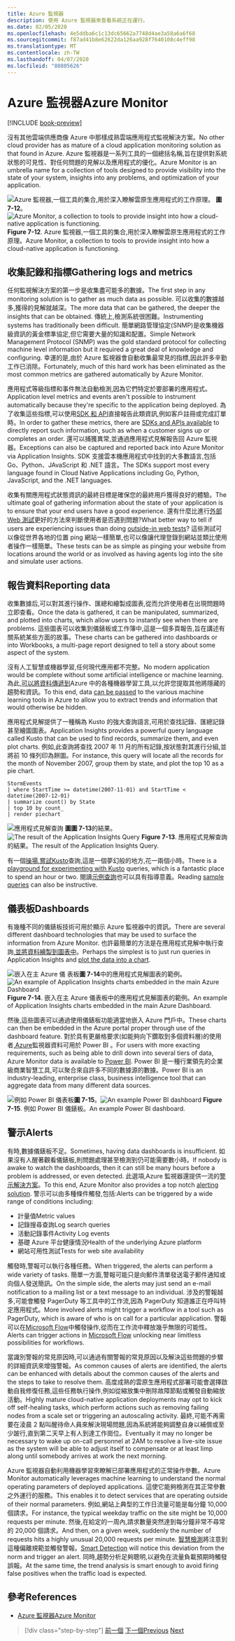 ```yaml
---
title: Azure 監視器
description: 使用 Azure 監視器來查看系統正在運行。
ms.date: 02/05/2020
ms.openlocfilehash: 4e5ddba6c1c13dc65662a7748d4ae3a58a6a6f68
ms.sourcegitcommit: f87ad41b8e62622da126aa928f7640108c4eff98
ms.translationtype: MT
ms.contentlocale: zh-TW
ms.lasthandoff: 04/07/2020
ms.locfileid: "80805626"
---
```

# <a name="azure-monitor"></a><span data-ttu-id="40998-103">Azure 監視器</span><span class="sxs-lookup"><span data-stu-id="40998-103">Azure Monitor</span></span>

[!INCLUDE [book-preview](../../../includes/book-preview.md)]

<span data-ttu-id="40998-104">沒有其他雲端供應商像 Azure 中那樣成熟雲端應用程式監視解決方案。</span><span class="sxs-lookup"><span data-stu-id="40998-104">No other cloud provider has as mature of a cloud application monitoring solution as that found in Azure.</span></span> <span data-ttu-id="40998-105">Azure 監視器是一系列工具的一個總括名稱,旨在提供對系統狀態的可見性、對任何問題的見解以及應用程式的優化。</span><span class="sxs-lookup"><span data-stu-id="40998-105">Azure Monitor is an umbrella name for a collection of tools designed to provide visibility into the state of your system, insights into any problems, and optimization of your application.</span></span>

<span data-ttu-id="40998-106">![Azure 監視器,一個工具的集合,用於深入瞭解雲原生應用程式的工作原理。](./media/azure-monitor.png)
**圖7-12**。</span><span class="sxs-lookup"><span data-stu-id="40998-106">![Azure Monitor, a collection to tools to provide insight into how a cloud-native application is functioning.](./media/azure-monitor.png)
**Figure 7-12**.</span></span> <span data-ttu-id="40998-107">Azure 監視器,一個工具的集合,用於深入瞭解雲原生應用程式的工作原理。</span><span class="sxs-lookup"><span data-stu-id="40998-107">Azure Monitor, a collection to tools to provide insight into how a cloud-native application is functioning.</span></span>

## <a name="gathering-logs-and-metrics"></a><span data-ttu-id="40998-108">收集記錄和指標</span><span class="sxs-lookup"><span data-stu-id="40998-108">Gathering logs and metrics</span></span>

<span data-ttu-id="40998-109">任何監視解決方案的第一步是收集盡可能多的數據。</span><span class="sxs-lookup"><span data-stu-id="40998-109">The first step in any monitoring solution is to gather as much data as possible.</span></span> <span data-ttu-id="40998-110">可以收集的數據越多,獲得的見解就越深。</span><span class="sxs-lookup"><span data-stu-id="40998-110">The more data that can be gathered, the deeper the insights that can be obtained.</span></span> <span data-ttu-id="40998-111">傳統上,檢測系統很困難。</span><span class="sxs-lookup"><span data-stu-id="40998-111">Instrumenting systems has traditionally been difficult.</span></span> <span data-ttu-id="40998-112">簡單網路管理協定(SNMP)是收集機器級資訊的黃金標準協定,但它需要大量的知識和配置。</span><span class="sxs-lookup"><span data-stu-id="40998-112">Simple Network Management Protocol (SNMP) was the gold standard protocol for collecting machine level information but it required a great deal of knowledge and configuring.</span></span> <span data-ttu-id="40998-113">幸運的是,由於 Azure 監視器會自動收集最常見的指標,因此許多辛勤工作已消除。</span><span class="sxs-lookup"><span data-stu-id="40998-113">Fortunately, much of this hard work has been eliminated as the most common metrics are gathered automatically by Azure Monitor.</span></span>

<span data-ttu-id="40998-114">應用程式等級指標和事件無法自動檢測,因為它們特定於要部署的應用程式。</span><span class="sxs-lookup"><span data-stu-id="40998-114">Application level metrics and events aren't possible to instrument automatically because they're specific to the application being deployed.</span></span> <span data-ttu-id="40998-115">為了收集這些指標,可以使用[SDK 和 API](https://docs.microsoft.com/azure/azure-monitor/app/api-custom-events-metrics)直接報告此類資訊,例如客戶註冊或完成訂單時。</span><span class="sxs-lookup"><span data-stu-id="40998-115">In order to gather these metrics, there are [SDKs and APIs available](https://docs.microsoft.com/azure/azure-monitor/app/api-custom-events-metrics) to directly report such information, such as when a customer signs up or completes an order.</span></span> <span data-ttu-id="40998-116">還可以捕獲異常,並通過應用程式見解報告回 Azure 監視器。</span><span class="sxs-lookup"><span data-stu-id="40998-116">Exceptions can also be captured and reported back into Azure Monitor via Application Insights.</span></span> <span data-ttu-id="40998-117">SDK 支援雲本機應用程式中找到的大多數語言,包括 Go、Python、JAvaScript 和 .NET 語言。</span><span class="sxs-lookup"><span data-stu-id="40998-117">The SDKs support most every language found in Cloud Native Applications including Go, Python, JavaScript, and the .NET languages.</span></span>

<span data-ttu-id="40998-118">收集有關應用程式狀態資訊的最終目標是確保您的最終用戶獲得良好的體驗。</span><span class="sxs-lookup"><span data-stu-id="40998-118">The ultimate goal of gathering information about the state of your application is to ensure that your end users have a good experience.</span></span> <span data-ttu-id="40998-119">還有什麼比進行[外部 Web 測試](https://docs.microsoft.com/azure/azure-monitor/app/monitor-web-app-availability)更好的方法來判斷使用者是否遇到問題?</span><span class="sxs-lookup"><span data-stu-id="40998-119">What better way to tell if users are experiencing issues than doing [outside-in web tests](https://docs.microsoft.com/azure/azure-monitor/app/monitor-web-app-availability)?</span></span> <span data-ttu-id="40998-120">這些測試可以像從世界各地的位置 ping 網站一樣簡單,也可以像讓代理登錄到網站並類比使用者操作一樣簡單。</span><span class="sxs-lookup"><span data-stu-id="40998-120">These tests can be as simple as pinging your website from locations around the world or as involved as having agents log into the site and simulate user actions.</span></span>

## <a name="reporting-data"></a><span data-ttu-id="40998-121">報告資料</span><span class="sxs-lookup"><span data-stu-id="40998-121">Reporting data</span></span>

<span data-ttu-id="40998-122">收集數據后,可以對其進行操作、匯總和繪製成圖表,從而允許使用者在出現問題時立即查看。</span><span class="sxs-lookup"><span data-stu-id="40998-122">Once the data is gathered, it can be manipulated, summarized, and plotted into charts, which allow users to instantly see when there are problems.</span></span> <span data-ttu-id="40998-123">這些圖表可以收集到儀錶板或工作簿中,這是一個多頁報告,旨在講述有關系統某些方面的故事。</span><span class="sxs-lookup"><span data-stu-id="40998-123">These charts can be gathered into dashboards or into Workbooks, a multi-page report designed to tell a story about some aspect of the system.</span></span>

<span data-ttu-id="40998-124">沒有人工智慧或機器學習,任何現代應用都不完整。</span><span class="sxs-lookup"><span data-stu-id="40998-124">No modern application would be complete without some artificial intelligence or machine learning.</span></span> <span data-ttu-id="40998-125">為此,[可以將資料傳遞到](https://www.youtube.com/watch?v=Cuza-I1g9tw)Azure 中的各種機器學習工具,以允許您提取其他將隱藏的趨勢和資訊。</span><span class="sxs-lookup"><span data-stu-id="40998-125">To this end, data [can be passed](https://www.youtube.com/watch?v=Cuza-I1g9tw) to the various machine learning tools in Azure to allow you to extract trends and information that would otherwise be hidden.</span></span>

<span data-ttu-id="40998-126">應用程式見解提供了一種稱為 Kusto 的強大查詢語言,可用於查找記錄、匯總記錄甚至繪圖圖表。</span><span class="sxs-lookup"><span data-stu-id="40998-126">Application Insights provides a powerful query language called Kusto that can be used to find records, summarize them, and even plot charts.</span></span> <span data-ttu-id="40998-127">例如,此查詢將查找 2007 年 11 月的所有記錄,按狀態對其進行分組,並將前 10 條列印為餅圖。</span><span class="sxs-lookup"><span data-stu-id="40998-127">For instance, this query will locate all the records for the month of November 2007, group them by state, and plot the top 10 as a pie chart.</span></span>

```kusto
StormEvents
| where StartTime >= datetime(2007-11-01) and StartTime < datetime(2007-12-01)
| summarize count() by State
| top 10 by count_
| render piechart
```

<span data-ttu-id="40998-128">![應用程式見解查詢](./media/azure-monitor.png)
**圖圖 7-13**的結果。</span><span class="sxs-lookup"><span data-stu-id="40998-128">![The result of the Application Insights Query](./media/azure-monitor.png)
**Figure 7-13**.</span></span> <span data-ttu-id="40998-129">應用程式見解查詢的結果。</span><span class="sxs-lookup"><span data-stu-id="40998-129">The result of the Application Insights Query.</span></span>

<span data-ttu-id="40998-130">有一個[操場,嘗試Kusto](https://dataexplorer.azure.com/clusters/help/databases/Samples)查詢,這是一個夢幻般的地方,花一兩個小時。</span><span class="sxs-lookup"><span data-stu-id="40998-130">There is a [playground for experimenting with Kusto](https://dataexplorer.azure.com/clusters/help/databases/Samples) queries, which is a fantastic place to spend an hour or two.</span></span> <span data-ttu-id="40998-131">閱讀[示例查詢](https://docs.microsoft.com/azure/kusto/query/samples)也可以具有指導意義。</span><span class="sxs-lookup"><span data-stu-id="40998-131">Reading [sample queries](https://docs.microsoft.com/azure/kusto/query/samples) can also be instructive.</span></span>

## <a name="dashboards"></a><span data-ttu-id="40998-132">儀表板</span><span class="sxs-lookup"><span data-stu-id="40998-132">Dashboards</span></span>

<span data-ttu-id="40998-133">有幾種不同的儀錶板技術可用於顯示 Azure 監視器中的資訊。</span><span class="sxs-lookup"><span data-stu-id="40998-133">There are several different dashboard technologies that may be used to surface the information from Azure Monitor.</span></span> <span data-ttu-id="40998-134">也許最簡單的方法是在應用程式見解中執行查詢[,並將資料繪製到圖表中](https://docs.microsoft.com/azure/azure-monitor/learn/tutorial-app-dashboards)。</span><span class="sxs-lookup"><span data-stu-id="40998-134">Perhaps the simplest is to just run queries in Application Insights and [plot the data into a chart](https://docs.microsoft.com/azure/azure-monitor/learn/tutorial-app-dashboards).</span></span>

<span data-ttu-id="40998-135">![嵌入在主 Azure 儀](./media/azure-monitor.png)
表板**圖 7-14**中的應用程式見解圖表的範例。</span><span class="sxs-lookup"><span data-stu-id="40998-135">![An example of Application Insights charts embedded in the main Azure Dashboard](./media/azure-monitor.png)
**Figure 7-14**.</span></span> <span data-ttu-id="40998-136">嵌入在主 Azure 儀表板中的應用程式見解圖表的範例。</span><span class="sxs-lookup"><span data-stu-id="40998-136">An example of Application Insights charts embedded in the main Azure Dashboard.</span></span>

<span data-ttu-id="40998-137">然後,這些圖表可以通過使用儀錶板功能適當地嵌入 Azure 門戶中。</span><span class="sxs-lookup"><span data-stu-id="40998-137">These charts can then be embedded in the Azure portal proper through use of the dashboard feature.</span></span> <span data-ttu-id="40998-138">對於具有更嚴格要求(如能夠向下鑽取到多個資料層)的使用者[,Azure](https://powerbi.microsoft.com/)監視器資料可用於 Power BI 。</span><span class="sxs-lookup"><span data-stu-id="40998-138">For users with more exacting requirements, such as being able to drill down into several tiers of data, Azure Monitor data is available to [Power BI](https://powerbi.microsoft.com/).</span></span> <span data-ttu-id="40998-139">Power BI 是一種行業領先的企業級商業智慧工具,可以聚合來自許多不同的數據源的數據。</span><span class="sxs-lookup"><span data-stu-id="40998-139">Power BI is an industry-leading, enterprise class, business intelligence tool that can aggregate data from many different data sources.</span></span>

<span data-ttu-id="40998-140">![例如 Power](./media/azure-monitor.png)
BI 儀表板**圖 7-15**。</span><span class="sxs-lookup"><span data-stu-id="40998-140">![An example Power BI dashboard](./media/azure-monitor.png)
**Figure 7-15**.</span></span> <span data-ttu-id="40998-141">例如 Power BI 儀錶板。</span><span class="sxs-lookup"><span data-stu-id="40998-141">An example Power BI dashboard.</span></span>

## <a name="alerts"></a><span data-ttu-id="40998-142">警示</span><span class="sxs-lookup"><span data-stu-id="40998-142">Alerts</span></span>

<span data-ttu-id="40998-143">有時,數據儀錶板不足。</span><span class="sxs-lookup"><span data-stu-id="40998-143">Sometimes, having data dashboards is insufficient.</span></span> <span data-ttu-id="40998-144">如果沒有人醒著觀看儀錶板,則問題處理甚至檢測到仍可能需要數小時。</span><span class="sxs-lookup"><span data-stu-id="40998-144">If nobody is awake to watch the dashboards, then it can still be many hours before a problem is addressed, or even detected.</span></span> <span data-ttu-id="40998-145">此選項,Azure 監視器還提供一流的[警示解決方案](https://docs.microsoft.com/azure/azure-monitor/platform/alerts-overview)。</span><span class="sxs-lookup"><span data-stu-id="40998-145">To this end, Azure Monitor also provides a top notch [alerting solution](https://docs.microsoft.com/azure/azure-monitor/platform/alerts-overview).</span></span> <span data-ttu-id="40998-146">警示可以由多種條件觸發,包括:</span><span class="sxs-lookup"><span data-stu-id="40998-146">Alerts can be triggered by a wide range of conditions including:</span></span>

- <span data-ttu-id="40998-147">計量值</span><span class="sxs-lookup"><span data-stu-id="40998-147">Metric values</span></span>
- <span data-ttu-id="40998-148">記錄搜尋查詢</span><span class="sxs-lookup"><span data-stu-id="40998-148">Log search queries</span></span>
- <span data-ttu-id="40998-149">活動記錄事件</span><span class="sxs-lookup"><span data-stu-id="40998-149">Activity Log events</span></span>
- <span data-ttu-id="40998-150">基礎 Azure 平台健康情況</span><span class="sxs-lookup"><span data-stu-id="40998-150">Health of the underlying Azure platform</span></span>
- <span data-ttu-id="40998-151">網站可用性測試</span><span class="sxs-lookup"><span data-stu-id="40998-151">Tests for web site availability</span></span>

<span data-ttu-id="40998-152">觸發時,警報可以執行各種任務。</span><span class="sxs-lookup"><span data-stu-id="40998-152">When triggered, the alerts can perform a wide variety of tasks.</span></span> <span data-ttu-id="40998-153">簡單一方面,警報可能只是向郵件清單發送電子郵件通知或向個人發送簡訊。</span><span class="sxs-lookup"><span data-stu-id="40998-153">On the simple side, the alerts may just send an e-mail notification to a mailing list or a text message to an individual.</span></span> <span data-ttu-id="40998-154">涉及的警報越多,可能會觸發 PagerDuty 等工具中的工作流,因為 PagerDuty 知道誰正在呼叫特定應用程式。</span><span class="sxs-lookup"><span data-stu-id="40998-154">More involved alerts might trigger a workflow in a tool such as PagerDuty, which is aware of who is on call for a particular application.</span></span> <span data-ttu-id="40998-155">警報可以在[Microsoft Flow](https://flow.microsoft.com/)中觸發操作,從而在工作流中釋放幾乎無限的可能性。</span><span class="sxs-lookup"><span data-stu-id="40998-155">Alerts can trigger actions in [Microsoft Flow](https://flow.microsoft.com/) unlocking near limitless possibilities for workflows.</span></span>

<span data-ttu-id="40998-156">當識別警報的常見原因時,可以通過有關警報的常見原因以及解決這些問題的步驟的詳細資訊來增強警報。</span><span class="sxs-lookup"><span data-stu-id="40998-156">As common causes of alerts are identified, the alerts can be enhanced with details about the common causes of the alerts and the steps to take to resolve them.</span></span> <span data-ttu-id="40998-157">高度成熟的雲原生應用程式部署可能會選擇啟動自我修復任務,這些任務執行操作,例如從縮放集中刪除故障節點或觸發自動縮放活動。</span><span class="sxs-lookup"><span data-stu-id="40998-157">Highly mature cloud-native application deployments may opt to kick off self-healing tasks, which perform actions such as removing failing nodes from a scale set or triggering an autoscaling activity.</span></span> <span data-ttu-id="40998-158">最終,可能不再需要在淩晨 2 點叫醒待命人員來解決現場問題,因為系統將能夠調整自身以補償或至少跛行,直到第二天早上有人到達工作崗位。</span><span class="sxs-lookup"><span data-stu-id="40998-158">Eventually it may no longer be necessary to wake up on-call personnel at 2AM to resolve a live-site issue as the system will be able to adjust itself to compensate or at least limp along until somebody arrives at work the next morning.</span></span>

<span data-ttu-id="40998-159">Azure 監視器自動利用機器學習來瞭解已部署應用程式的正常操作參數。</span><span class="sxs-lookup"><span data-stu-id="40998-159">Azure Monitor automatically leverages machine learning to understand the normal operating parameters of deployed applications.</span></span> <span data-ttu-id="40998-160">這使它能夠檢測在其正常參數之外運行的服務。</span><span class="sxs-lookup"><span data-stu-id="40998-160">This enables it to detect services that are operating outside of their normal parameters.</span></span> <span data-ttu-id="40998-161">例如,網站上典型的工作日流量可能是每分鐘 10,000 個請求。</span><span class="sxs-lookup"><span data-stu-id="40998-161">For instance, the typical weekday traffic on the site might be 10,000 requests per minute.</span></span> <span data-ttu-id="40998-162">然後,在給定的一周內,請求數量突然達到每分鐘非常不尋常的 20,000 個請求。</span><span class="sxs-lookup"><span data-stu-id="40998-162">And then, on a given week, suddenly the number of requests hits a highly unusual 20,000 requests per minute.</span></span> <span data-ttu-id="40998-163">[智慧檢測](https://docs.microsoft.com/azure/azure-monitor/app/proactive-diagnostics)將注意到這種偏離規範並觸發警報。</span><span class="sxs-lookup"><span data-stu-id="40998-163">[Smart Detection](https://docs.microsoft.com/azure/azure-monitor/app/proactive-diagnostics) will notice this deviation from the norm and trigger an alert.</span></span> <span data-ttu-id="40998-164">同時,趨勢分析足夠聰明,以避免在流量負載預期時觸發誤報。</span><span class="sxs-lookup"><span data-stu-id="40998-164">At the same time, the trend analysis is smart enough to avoid firing false positives when the traffic load is expected.</span></span>

## <a name="references"></a><span data-ttu-id="40998-165">參考</span><span class="sxs-lookup"><span data-stu-id="40998-165">References</span></span>

- [<span data-ttu-id="40998-166">Azure 監視器</span><span class="sxs-lookup"><span data-stu-id="40998-166">Azure Monitor</span></span>](https://docs.microsoft.com/azure/azure-monitor/overview)

>[!div class="step-by-step"]
><span data-ttu-id="40998-167">[前一個](monitoring-azure-kubernetes.md)
>[下一個](identity.md)</span><span class="sxs-lookup"><span data-stu-id="40998-167">[Previous](monitoring-azure-kubernetes.md)
[Next](identity.md)</span></span>
